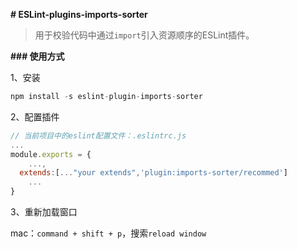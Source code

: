 **# ESLint-plugins-imports-sorter**

> 用于校验代码中通过``import``引入资源顺序的ESLint插件。



**### 使用方式**

1、安装

```js
npm install -s eslint-plugin-imports-sorter
```

2、配置插件

```js
// 当前项目中的eslint配置文件：.eslintrc.js
...
module.exports = {
	...,
  extends:[..."your extends",'plugin:imports-sorter/recommed']
	...
}

```

3、重新加载窗口

mac：``command + shift + p``，搜索``reload window``

